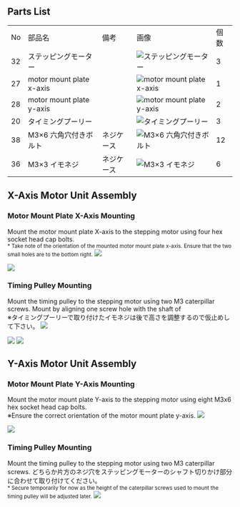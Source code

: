 ## Parts List
<table class="packing-list">
<tbody>
<tr>
<td>No</td>
<td>部品名</td>
<td>備考</td>
<td class="packing-img">画像</td>
<td>個数</td>
</tr>
<tr>
<td>32</td>
<td>ステッピングモーター</td>
<td></td>
<td><img src="./images/02/p1.jpg" alt="ステッピングモーター"></td>
<td>3</td>
</tr>
<tr>
<td>27</td>
<td>motor mount plate x-axis</td>
<td></td>
<td><img src="./images/02/p2.jpg" alt="motor mount plate x-axis"></td>
<td>1</td>
</tr>
<tr>
<td>28</td>
<td>motor mount plate y-axis</td>
<td></td>
<td><img src="./images/02/p3.jpg" alt="motor mount plate y-axis"></td>
<td>2</td>
</tr>
<tr>
<td>20</td>
<td>タイミングプーリー</td>
<td></td>
<td><img src="./images/02/p4.jpg" alt="タイミングプーリー"></td>
<td>3</td>
</tr>
<tr>
<td>38</td>
<td>M3&times;6 六角穴付きボルト</td>
<td>ネジケース</td>
<td><img src="./images/02/p5.jpg" alt="M3&times;6 六角穴付きボルト"></td>
<td>12</td>
</tr>
<tr>
<td>36</td>
<td>M3&times;3 イモネジ</td>
<td>ネジケース</td>
<td><img src="./images/02/p6.jpg" alt="M3&times;3 イモネジ"></td>
<td>6</td>
</tr>
</tbody>
</table>

## X-Axis Motor Unit Assembly
### Motor Mount Plate X-Axis Mounting
Mount the motor mount plate X-axis to the stepping motor using four hex socket head cap bolts.  
<small>* Take note of the orientation of the mounted motor mount plate x-axis. Ensure that the two small holes are to the bottom right.</small>
<img src="./images/02/mini-300mm_02_01.jpg">

<img src="./images/02/mini-300mm_02_02.jpg">

### Timing Pulley Mounting
Mount the timing pulley to the stepping motor using two M3 caterpillar screws. Mount by aligning one screw hole with the shaft of  
※タイミングプーリーで取り付けたイモネジは後で高さを調整するので仮止めして下さい。
<img src="./images/02/mini-300mm_02_03.jpg">

<img src="./images/02/mini-300mm_02_04.jpg">

<img src="./images/02/mini-300mm_02_05.jpg">

## Y-Axis Motor Unit Assembly
### Motor Mount Plate Y-Axis Mounting
Mount the motor mount plate Y-axis to the stepping motor using eight M3x6 hex socket head cap bolts.   
※Ensure the correct orientation of the motor mount plate y-axis.
<img src="./images/02/mini-300mm_02_06.jpg">

<img src="./images/02/mini-300mm_02_07.jpg">

### Timing Pulley Mounting
Mount the timing pulley to the stepping motor using two M3 caterpillar screws. どちらか片方のネジ穴をステッピングモーターのシャフト切りかけ部分に合わせて取り付けてください。  
<small>* Secure temporarily for now as the height of the caterpillar screws used to mount the timing pulley will be adjusted later.</small>
<img src="./images/02/mini-300mm_02_08.jpg">
